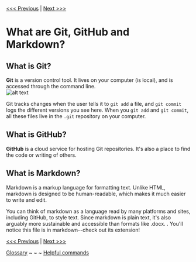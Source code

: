 [<<< Previous](commandline.md) | [Next >>>](gitconfig.md)  

# What are Git, GitHub and Markdown?

## What is Git? 

**Git** is a version control tool. It lives on your computer (is local), and is accessed through the command line.  
![alt text][version_control]

[version_control]: https://github.com/jojokarlin/Git_DRI_Jan_2017/blob/master/images/version_control.png "Screenshot of different versions logged via git"  

Git tracks changes when the user tells it to `git add` a file, and `git commit` logs the different versions you see here. When you `git add` and `git commit`, all these files live in the `.git` repository on your computer.

## What is GitHub?

**GitHub** is a cloud service for hosting Git repositories. It's also a place to find the code or writing of others.

## What is Markdown?

Markdown is a markup language for formatting text. Unlike HTML, markdown is designed to be human-readable, which makes it much easier to write and edit.

You can think of markdown as a language read by many platforms and sites, including GitHub, to style text. Since markdown is plain text, it's also arguably more sustainable and accessible than formats like .docx. . You'll notice this file is in markdown--check out its extension!

[<<< Previous](commandline.md) | [Next >>>](gitconfig.md)  

[Glossary](glossary.md) ~ ~ ~ [Helpful commands](helpfulcommands.md) 
